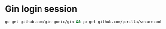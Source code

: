 # Gin login session

```bash
go get github.com/gin-gonic/gin && go get github.com/gorilla/securecookie && go get github.com/gorilla/csrf && github.com/mattn/go-sqlite3 && github.com/jinzhu/gorm
```